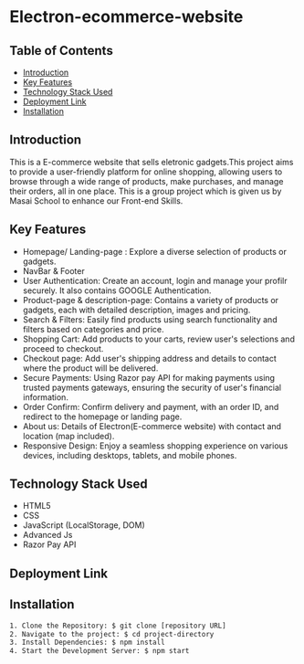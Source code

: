 # Electron-ecommerce-website

## Table of Contents
- [Introduction](#introduction)
- [Key Features](#key-features)
- [Technology Stack Used](#technology-stack-used)
- [Deployment Link](#deployment-link)
- [Installation](#installation)


## Introduction
This is a E-commerce website that sells eletronic gadgets.This project aims to provide a user-friendly platform for online shopping, allowing users to browse through a wide range of products, make purchases, and manage their orders, all in one place. This is a group project which is given us by Masai School to enhance our Front-end Skills.


## Key Features
* Homepage/ Landing-page : Explore a diverse selection of products or gadgets.
* NavBar & Footer
* User Authentication: Create an account, login and manage your profilr securely. It also 
  contains GOOGLE Authentication.
* Product-page & description-page: Contains a variety of products or gadgets, each with 
  detailed description, images and pricing.
* Search & Filters: Easily find products using search functionality and filters based on 
  categories and price.
* Shopping Cart: Add products to your carts, review user's selections and proceed to checkout.
* Checkout page: Add user's shipping address and details to contact where the product will be 
  delivered.
* Secure Payments: Using Razor pay API for making payments using trusted payments gateways, 
  ensuring the security of user's financial information.
* Order Confirm: Confirm delivery and payment, with an order ID, and redirect to the homepage 
 or landing page.
* About us: Details of Electron(E-commerce website) with contact and location (map included).
* Responsive Design: Enjoy a seamless shopping experience on various devices, including 
  desktops, tablets, and mobile phones.

  
## Technology Stack Used
* HTML5
* CSS
* JavaScript (LocalStorage, DOM)
* Advanced Js
* Razor Pay API 


## Deployment Link


## Installation
```bash
1. Clone the Repository: $ git clone [repository URL]
2. Navigate to the project: $ cd project-directory
3. Install Dependencies: $ npm install
4. Start the Development Server: $ npm start
